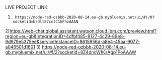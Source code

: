 
LIVE PROJECT LINK:
  1)      https://node-red-ozbbb-2020-08-14.eu-gb.mybluemix.net/ui/#!/0?socketid=brdlt87cclC1kFhzAAAN

2)https://web-chat.global.assistant.watson.cloud.ibm.com/preview.html?region=eu-gb&integrationID=4dfbf485-8127-4c29-89e8-9d979e5375ee&serviceInstanceID=8615956d-a8e4-45aa-9077-a046501d1601
3)   https://node-red-ozbbb-2020-08-14.eu-gb.mybluemix.net/ui/#!/2?socketid=8Z4dncWfKsAgp1PoAAAW
